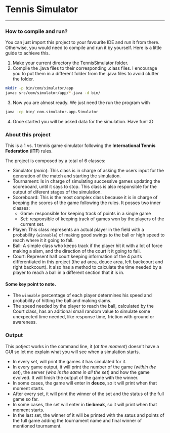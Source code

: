 # Tennis Simulator
---

### How to compile and run?
You can just import this project to your favourite IDE and run it from there. Otherwise, you would need to compile and run it by yourself. Here is a little guide to achieve this.
1. Make your current directory the TennisSimulator folder. 
2. Compile the .java files to their corresponding .class files. I encourage you to put them in a different folder from the .java files to avoid clutter the folder.
```bash
mkdir -p bin/com/simulator/app
javac src/com/simulator/app/*.java -d bin/
```
3. Now you are almost ready. We just need the run the program with
```bash
java -cp bin/ com.simulator.app.Simulator
```
4. Once started you will be asked data for the simulation. Have fun! :D

### About this project
This is a 1 vs. 1 tennis game simulator following the **International Tennis Federation** (**ITF**) rules.

The project is composed by a total of 6 classes:

* Simulator (*main*): This class is in charge of asking the users input for the generation of the match and starting the simulation.
* Tournament: Is in charge of simulating successive games updating the scoreboard, until it says to stop. This class is also responsible for the output of diferent stages of the simulation.
* Scoreboard: This is the most complex class because it is in charge of keeping the scores of the game following the rules. It posses two inner classes:
    - Game: responsible for keeping track of points in a single game
    - Set: responsible of keeping track of games won by the players of the current set.
* Player: This class represents an actual player in the field with a probability (```winnable```) of making good swings to the ball or high speed to reach where it it going to fall.
* Ball: A simple class who keeps track if the player hit it with a lot of force making a slam, and the direction of the court it it going to fall.
* Court: Represent half court keeping information of the 4 parts differentiated in this project (the ad area, deuce area, left backcourt and right backcourt). It also has a method to calculate the time needed by a player to reach a ball in a different section that it is in.


#### Some key point to note.
- The ```winnable``` percentage of each player determines his speed and probability of hitting the ball and making slams.
- The speed needed by the player to reach the ball, calculated by the Court class, has an aditional small random value to simulate some unexpected time needed, like response time, friction with ground or awareness.

### Output
This potject works in the command line, it (*at the moment*) doesn't have a GUI so let me explain what you will see when a simulation starts.
- In every set, will print the games it has simulated for it.
- In every game output, it will print the number of the game (*within the set*), the server (*who is the same in all the set*) and how the game evolved. It will finish the output of the game with the winner.
- In some cases, the game will enter in **deuce**, so it will print when that moment starts.
- After every set, it will print the winner of the set and the status of the full game so far.
- In some cases, the set will enter in **tie break**, so it will print when that moment starts.
- In the last set, the winner of it will be printed with the satus and points of the full game adding the tournament name and final winner of mentioned tournament.  
